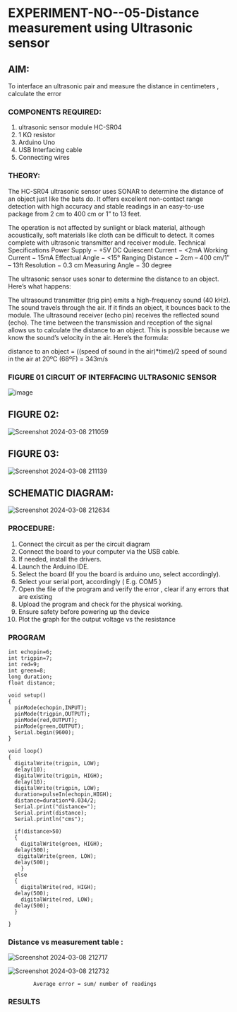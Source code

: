 # EXPERIMENT-NO--05-Distance measurement using Ultrasonic sensor

## AIM: 
To interface an ultrasonic pair and measure the distance in centimeters , calculate the error
 
### COMPONENTS REQUIRED:
1.	ultrasonic sensor module HC-SR04
2.	1 KΩ resistor 
3.	Arduino Uno 
4.	USB Interfacing cable 
5.	Connecting wires 


### THEORY: 
The HC-SR04 ultrasonic sensor uses SONAR to determine the distance of an object just like the bats do. It offers excellent non-contact range detection with high accuracy and stable readings in an easy-to-use package from 2 cm to 400 cm or 1” to 13 feet.

The operation is not affected by sunlight or black material, although acoustically, soft materials like cloth can be difficult to detect. It comes complete with ultrasonic transmitter and receiver module.
Technical Specifications
Power Supply − +5V DC
Quiescent Current − <2mA
Working Current − 15mA
Effectual Angle − <15°
Ranging Distance − 2cm – 400 cm/1″ – 13ft
Resolution − 0.3 cm
Measuring Angle − 30 degree

The ultrasonic sensor uses sonar to determine the distance to an object. Here’s what happens:

The ultrasound transmitter (trig pin) emits a high-frequency sound (40 kHz).
The sound travels through the air. If it finds an object, it bounces back to the module.
The ultrasound receiver (echo pin) receives the reflected sound (echo).
The time between the transmission and reception of the signal allows us to calculate the distance to an object. This is possible because we know the sound’s velocity in the air. Here’s the formula:

distance to an object = ((speed of sound in the air)*time)/2
speed of sound in the air at 20ºC (68ºF) = 343m/s

### FIGURE 01 CIRCUIT OF INTERFACING ULTRASONIC SENSOR 


![image](https://user-images.githubusercontent.com/36288975/166430594-5adb4ca9-5a42-4781-a7e6-7236b3766a85.png)


## FIGURE 02:
![Screenshot 2024-03-08 211059](https://github.com/nithish467/Experiment--04-Interfacing-digital-output-with-arduino-ultrasonic-sensor/assets/150232274/b253d91b-ab02-4225-b8cf-79fe07ef8950)

## FIGURE 03:
![Screenshot 2024-03-08 211139](https://github.com/nithish467/Experiment--04-Interfacing-digital-output-with-arduino-ultrasonic-sensor/assets/150232274/6fff268a-87fe-40d1-b788-7c7edeecb708)

## SCHEMATIC DIAGRAM:

![Screenshot 2024-03-08 212634](https://github.com/nithish467/Experiment--04-Interfacing-digital-output-with-arduino-ultrasonic-sensor/assets/150232274/83c63a69-68c9-49b9-92b0-5cb83dab8b48)


### PROCEDURE:
1.	Connect the circuit as per the circuit diagram 
2.	Connect the board to your computer via the USB cable.
3.	If needed, install the drivers.
4.	Launch the Arduino IDE.
5.	Select the board (If you the board is arduino uno, select accordingly).
6.	Select your serial port, accordingly ( E.g. COM5 )
7.	Open the file of the program  and verify the error , clear if any errors that are existing 
8.	Upload the program and check for the physical working. 
9.	Ensure safety before powering up the device 
10.	Plot the graph for the output voltage vs the resistance 


### PROGRAM 
```
int echopin=6;
int trigpin=7;
int red=9;
int green=8;
long duration;
float distance;

void setup()
{
  pinMode(echopin,INPUT);
  pinMode(trigpin,OUTPUT);
  pinMode(red,OUTPUT);
  pinMode(green,OUTPUT);
  Serial.begin(9600);
}

void loop()
{
  digitalWrite(trigpin, LOW);
  delay(10); 
  digitalWrite(trigpin, HIGH);
  delay(10);
  digitalWrite(trigpin, LOW);
  duration=pulseIn(echopin,HIGH);
  distance=duration*0.034/2;
  Serial.print("distance=");
  Serial.print(distance);
  Serial.println("cms");
  
  if(distance>50)
  {
    digitalWrite(green, HIGH);
  delay(500);
   digitalWrite(green, LOW);
  delay(500);
    }
  else
  {
    digitalWrite(red, HIGH);
  delay(500);
    digitalWrite(red, LOW);
  delay(500);
  }
  
}
```





### Distance vs measurement table :

![Screenshot 2024-03-08 212717](https://github.com/nithish467/Experiment--04-Interfacing-digital-output-with-arduino-ultrasonic-sensor/assets/150232274/7048f6e8-2a75-428f-994a-29b07e041700)


![Screenshot 2024-03-08 212732](https://github.com/nithish467/Experiment--04-Interfacing-digital-output-with-arduino-ultrasonic-sensor/assets/150232274/f263e916-e407-48b0-9656-92e5ed56a542)
			
 
			
			
			

			
			
			
			
			
			Average error = sum/ number of readings 
 








### RESULTS



 
